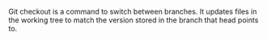 Git checkout is a command to switch between branches. It updates files in the working tree to match the version stored in the branch that head points to.